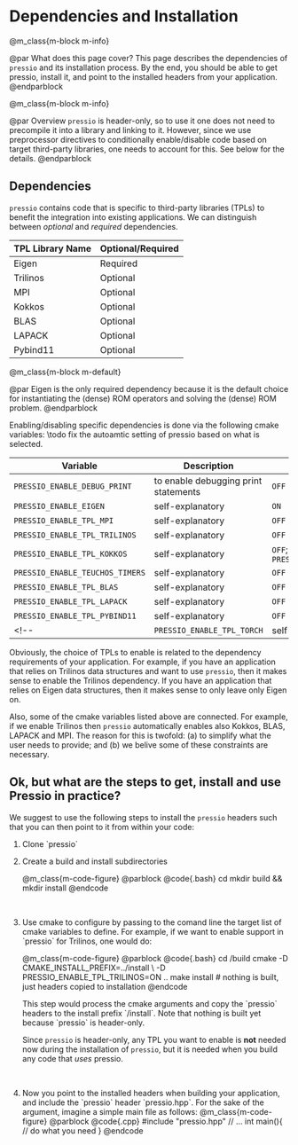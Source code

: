 

# Dependencies and Installation


@m_class{m-block m-info}

@par What does this page cover?
This page describes the dependencies of `pressio` and its installation process.
By the end, you should be able to get pressio, install it,
and point to the installed headers from your application.
@endparblock


@m_class{m-block m-info}

@par Overview
`pressio` is header-only, so to use it one does not need to precompile it
into a library and linking to it.
However, since we use preprocessor directives to conditionally
enable/disable code based on target third-party libraries,
one needs to account for this. See below for the details.
@endparblock


## Dependencies

`pressio` contains code that is specific to third-party libraries (TPLs)
to benefit the integration into existing applications.
We can distinguish between *optional* and *required* dependencies.
<!-- This is important, because it alleviates the user from writing custom operations -->
<!-- and allows `pressio` to decide when to leverage the native libraries' operations to -->
<!-- obtain the best performance. -->

| TPL Library Name   | Optional/Required |
| ------------------ | ---------------   |
| Eigen              | Required          |
| Trilinos           | Optional          |
| MPI                | Optional          |
| Kokkos             | Optional          |
| BLAS               | Optional          |
| LAPACK             | Optional          |
| Pybind11           | Optional          |

@m_class{m-block m-default}

@par
	Eigen is the only required dependency because it is the
	default choice for instantiating the (dense) ROM operators
	and solving the (dense) ROM problem.
@endparblock

Enabling/disabling specific dependencies is done via the following cmake variables:
\todo fix the autoamtic setting of pressio based on what is selected.

| Variable                        | Description                          | Default Value                                            |
| ------------------              | ---------------                      | -----------                                              |
| `PRESSIO_ENABLE_DEBUG_PRINT`    | to enable debugging print statements | `OFF`                                                    |
| `PRESSIO_ENABLE_EIGEN`          | self-explanatory                     | `ON`                                                     |
| `PRESSIO_ENABLE_TPL_MPI`        | self-explanatory                     | `OFF`                                                    |
| `PRESSIO_ENABLE_TPL_TRILINOS`   | self-explanatory                     | `OFF`                                                    |
| `PRESSIO_ENABLE_TPL_KOKKOS`     | self-explanatory                     | `OFF`; is set `ON` when `PRESSIO_ENABLE_TPL_TRILINOS=ON` |
| `PRESSIO_ENABLE_TEUCHOS_TIMERS` | self-explanatory                     | `OFF`                                                    |
| `PRESSIO_ENABLE_TPL_BLAS`       | self-explanatory                     | `OFF`                                                    |
| `PRESSIO_ENABLE_TPL_LAPACK`     | self-explanatory                     | `OFF`                                                    |
| `PRESSIO_ENABLE_TPL_PYBIND11`   | self-explanatory                     | `OFF`                                                    |
<!-- | `PRESSIO_ENABLE_TPL_TORCH`| self-explanatory | `OFF` |-->

Obviously, the choice of TPLs to enable is related to the
dependency requirements of your application.
For example, if you have an application that relies on
Trilinos data structures and want to use `pressio`, then it makes sense
to enable the Trilinos dependency.
If you have an application that relies on Eigen data structures,
then it makes sense to only leave only Eigen on.

Also, some of the cmake variables listed above are connected.
For example, if we enable Trilinos then `pressio` automatically
enables also Kokkos, BLAS, LAPACK and MPI.
The reason for this is twofold: (a) to simplify what the user needs
to provide; and (b) we belive some of these constraints are necessary.



<!-- Note that, since `pressio` is header-only, any TPL you want to enable -->
<!-- is not really needed when installing `pressio`, but it is needed when -->
<!-- you build any code that *uses* pressio. -->
<!-- Therefore, you need to make sure that before you use `pressio` in your code, -->
<!-- you include/link to any TPL you want to use. -->
<!-- At the very minimum, you need to have Eigen installed. -->


## Ok, but what are the steps to get, install and use Pressio in practice?
We suggest to use the following steps to install the `pressio` headers
such that you can then point to it from within your code:
<ol>
<li><p>Clone `pressio`</p></li>
<!-- * -->
<li><p>Create a build and install subdirectories</p></li>
@m_class{m-code-figure} @parblock
@code{.bash}
cd <where-you-cloned-pressio>
mkdir build && mkdir install
@endcode
</p></li>
<!-- * -->
<br>
<li><p>Use cmake to configure by passing to the comand line the target
list of cmake variables to define. For example, if we want to enable
support in `pressio` for Trilinos, one would do:</p></li>
@m_class{m-code-figure} @parblock
@code{.bash}
cd <where-you-cloned-pressio>/build
cmake -D CMAKE_INSTALL_PREFIX=../install \
	  -D PRESSIO_ENABLE_TPL_TRILINOS=ON ..
make install # nothing is built, just headers copied to installation
@endcode
</p></li>
This step would process the cmake arguments and copy the `pressio`
headers to the install prefix `<where-you-cloned-pressio>/install`.
Note that nothing is built yet because `pressio` is header-only.

Since `pressio` is header-only, any TPL you want to enable
is **not** needed now during the installation of `pressio`, but it is
needed when you build any code that *uses* pressio.
<!-- * -->
<br>
<li><p>Now you point to the installed headers when building your application,
and include the `pressio` header `pressio.hpp`.
For the sake of the argument, imagine a simple main file as follows:
@m_class{m-code-figure} @parblock
@code{.cpp}
#include "pressio.hpp"
// ...
int main(){
  // do what you need
}
@endcode
</p></li>




<!-- For example, if your code is: -->
<!-- @m_class{m-code-figure} @parblock -->
<!-- @code{.cpp} -->
<!-- int main{ -->
<!--  //something that uses pressio with Trilinos enabled -->
<!-- } -->
<!-- @endcode -->
<!-- then you would first install pressio and enable the Trilinos define,  -->
<!-- clone and install Eigen and then build the code above by doing:  -->
<!-- @m_class{m-code-figure} @parblock -->
<!-- @code{.bash} -->
<!-- g++ -I  -->
<!-- @endcode -->






<!-- <li><p>Inside the `pressio/packages` subdirectory, rename the configure file as: -->
<!-- @m_class{m-code-figure} @parblock -->
<!-- @code{.bash} -->
<!-- mv pressio_cmake_config.h.in pressio_cmake_config.h -->
<!-- @endcode -->
<!-- </p></li> -->
<!-- <br> -->
<!-- <li><p>Edit the `pressio_cmake_config.h` to define the target variables you want to enable, -->
<!-- and comment all the others. -->
<!-- For example, if we want to enable all the code in `pressio` supporting Trilinos, we would do: -->
<!-- @m_class{m-code-figure} @parblock -->
<!-- @code{.cpp} -->
<!-- //#cmakedefine PRESSIO_ENABLE_DEBUG_PRINT -->
<!-- #cmakedefine PRESSIO_ENABLE_TPL_TRILINOS -->
<!-- #cmakedefine PRESSIO_ENABLE_TEUCHOS_TIMERS -->
<!-- //#cmakedefine PRESSIO_ENABLE_TPL_PYBIND11 -->
<!-- //#cmakedefine PRESSIO_ENABLE_TPL_KOKKOS -->
<!-- //#cmakedefine PRESSIO_ENABLE_TPL_BLAZE -->
<!-- //#cmakedefine PRESSIO_ENABLE_TPL_ARMADILLO -->
<!-- //#cmakedefine PRESSIO_ENABLE_TPL_BLAS -->
<!-- //#cmakedefine PRESSIO_ENABLE_TPL_LAPACK -->
<!-- //#cmakedefine PRESSIO_ENABLE_TPL_MPI -->
<!-- @endcode -->
<!-- </p></li> -->

<!-- You clone the `pressio` repo, and from your code you include -->
<!-- the `pressio/packages` to find the `pressio` headers. -->
<!-- Since `pressio` uses preprocessor directives to selectively -->
<!-- enable/disable code for target TPLs, to when you build your code you -->
<!-- need to have these preprocessor directives defined. -->

<!-- The full -->
<!-- For example, if your code uses Trilinos, to enabled the Trilinos-related code in `pressio` you need to have `PRESSIO_ENABLE_TPL_TRILINOS` defined *before* you include -->
<!-- the `pressio` headers. The list of CMake options to enable can be found [here](./list_of_cmake_optional_vars_to_enable.md). -->
